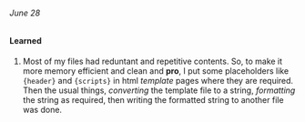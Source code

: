 ###### June 28

#### Learned

1. Most of my files had reduntant and repetitive contents. So, to make it more memory efficient and clean and **pro**, I put some placeholders like `{header}` and `{scripts}` in html _template_ pages where they are required. Then the usual things, *converting* the template file to a string, *formatting* the string as required, then writing the formatted string to another file was done. 